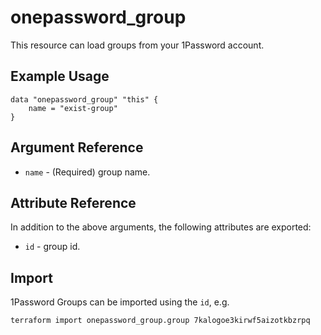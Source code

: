 # onepassword_group

This resource can load groups from your 1Password account.

## Example Usage

```hcl
data "onepassword_group" "this" {
    name = "exist-group"
}
```

## Argument Reference

* `name` - (Required) group name.

## Attribute Reference

In addition to the above arguments, the following attributes are exported:

* `id` - group id.

## Import

1Password Groups can be imported using the `id`, e.g.

```
terraform import onepassword_group.group 7kalogoe3kirwf5aizotkbzrpq
```

